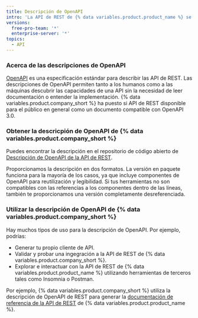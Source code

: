 ```yaml
---
title: Descripción de OpenAPI
intro: 'La API de REST de {% data variables.product.product_name %} se describe íntegramente en un documento compatible con OpenAPI 3.0.'
versions:
  free-pro-team: '*'
  enterprise-server: '*'
topics:
  - API
---
```


### Acerca de las descripciones de OpenAPI

[OpenAPI](https://swagger.io/docs/specification/about/) es una especificación estándar para describir las API de REST. Las descripciones de OpenAPI permiten tanto a los humanos como a las máquinas descubrir las capacidades de una API sin la necesidad de leer documentación o entender la implementación. {% data variables.product.company_short %} ha puesto si API de REST disponible para el público en general como un documento compatible con OpenAPI 3.0.

### Obtener la descricpión de OpenAPI de {% data variables.product.company_short %}

Puedes encontrar la descripción en el repositorio de código abierto de [Descripción de OpenAPI de la API de REST](https://github.com/github/rest-api-description).

Proporcionamos la descripción en dos formatos. La versión en paquete funciona para la mayoría de los casos, ya que incluye componentes de OpenAPI para reutilización y legibilidad. Si tus herramientas no son compatibles con las referencias a los componentes dentro de las líneas, también te proporcionamos una versión completamente desreferenciada.

### Utilizar la descripción de OpenAPI de {% data variables.product.company_short %}

Hay muchos tipos de uso para la descripción de OpenAPI. Por ejemplo, podrías:

* Generar tu propio cliente de API.
* Validar y probar una ingegración a la API de REST de {% data variables.product.company_short %}.
* Explorar e interactuar con la API de REST de {% data variables.product.product_name %} utilizando herramientas de terceros tales como Insomnia o Postman.

Por ejemplo, {% data variables.product.company_short %} utiliza la descripción de OpenAPI de REST para generar la [documentación de referencia de la API de REST](/rest/reference) de {% data variables.product.product_name %}.
